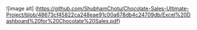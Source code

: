 ![image alt] (https://github.com/ShubhamChotu/Chocolate-Sales-Ultimate-Project/blob/48673cf45822ca248eae91c00a678db4c24709db/Excel%20Dashboard%20for%20Chocolate%20Sales.pdf)
